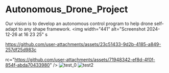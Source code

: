 # Autonomous_Drone_Project
Our vision is to develop an autonomous control program to help drone self-adapt to any shape framework.
<img width="441" alt="Screenshot 2024-12-26 at 16 23 25" s

https://github.com/user-attachments/assets/23c51433-9d2b-4185-a849-257df25d983c

rc="https://github.com/user-attachments/assets/71948342-ef8d-4f0f-854f-abda70433980" />
![test_0](https://github.com/user-attachments/assets/2b9fc80e-0689-449a-a045-5afda8bf53c3)
![test2](https://github.com/user-attachments/assets/eea6527a-0e33-47b9-a81e-8aceb6d1418d)


